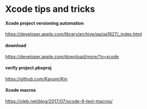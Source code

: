 # Xcode tips and tricks

#### Xcode project versioning automation  
https://developer.apple.com/library/archive/qa/qa1827/_index.html

#### download 
https://developer.apple.com/download/more/?q=xcode

#### verify project.pbxproj
https://github.com/Karumi/Kin

#### Xcode macros
https://oleb.net/blog/2017/07/xcode-9-text-macros/



